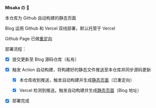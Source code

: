 **Misaka の** 💭

本仓库为 Github 自动构建的静态页面

Blog 运用 Github 和 Vercel 双线部署，默认托管于 Vercel

Github Page 已做[重定向](https://blog.likeme.moe)

部署流程：

- [x] 提交更新至 Blog 源码仓库（私有）

- [x] 触发 Action 自动构建，将构建好的静态文件推送至本仓库并同步源码更新

  - [x] 本仓库收到推送，触发自动构建并生成[静态页面](https://Misaka-2020.github.io)（已重定向）

  - [x] Vercel 检测到推送。触发自动构建并生成[静态页面](https://blog.likeme.moe)（Blog 地址）

- [x] 部署完成

